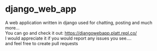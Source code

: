 # django_web_app
A web application written in django used for chatting, posting and much more...<br/>
You can go and check it out: https://djangowebapp.platt.repl.co/
<br/>
I would appreciate it if you would report any issues you see....<br/>
and feel free to create pull requests
